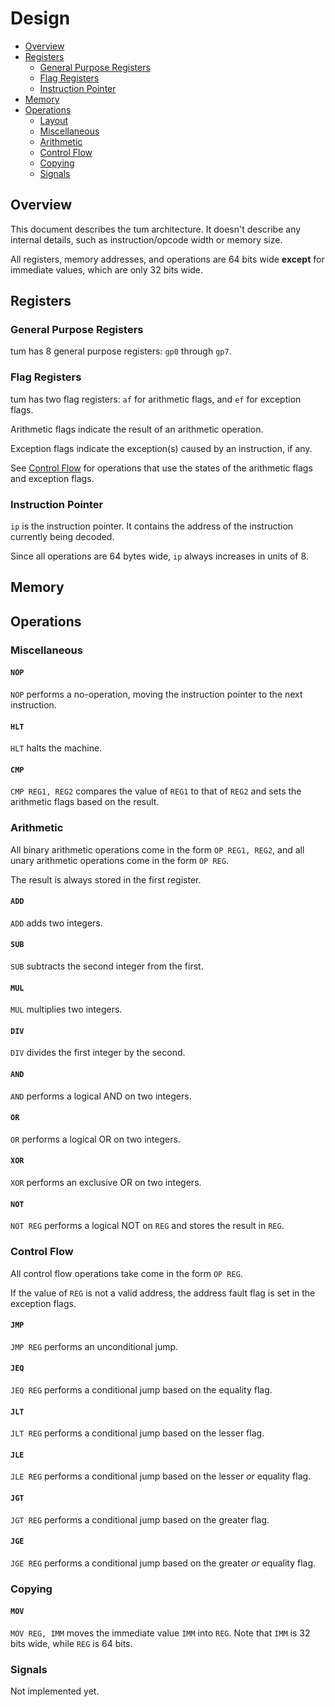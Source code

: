 Design
======

* [Overview](#overview)
* [Registers](#registers)
    + [General Purpose Registers](#general-purpose-registers)
    + [Flag Registers](#flag-registers)
    + [Instruction Pointer](#instruction-pointer)
* [Memory](#memory)
* [Operations](#operations)
    + [Layout](#layout)
    + [Miscellaneous](#miscellaneous)
    + [Arithmetic](#arithmetic)
    + [Control Flow](#control-flow)
    + [Copying](#copying)
    + [Signals](#signals)

## Overview

This document describes the tum architecture. It doesn't describe any internal details,
such as instruction/opcode width or memory size.

All registers, memory addresses, and operations are 64 bits wide **except** for immediate
values, which are only 32 bits wide.

## Registers

### General Purpose Registers

tum has 8 general purpose registers: `gp0` through `gp7`.

### Flag Registers

tum has two flag registers: `af` for arithmetic flags, and `ef` for exception flags.

Arithmetic flags indicate the result of an arithmetic operation.

Exception flags indicate the exception(s) caused by an instruction, if any.

See [Control Flow](#control-flow)
for operations that use the states of the arithmetic flags and exception flags.

### Instruction Pointer

`ip` is the instruction pointer. It contains the address of the instruction currently being decoded.

Since all operations are 64 bytes wide, `ip` always increases in units of 8.

## Memory

## Operations

### Miscellaneous

#### `NOP`

`NOP` performs a no-operation, moving the instruction pointer to the next instruction.

#### `HLT`

`HLT` halts the machine.

#### `CMP`

`CMP REG1, REG2` compares the value of `REG1` to that of `REG2` and sets the arithmetic flags
based on the result.

### Arithmetic

All binary arithmetic operations come in the form `OP REG1, REG2`,
and all unary arithmetic operations come in the form `OP REG`.

The result is always stored in the first register.

#### `ADD`

`ADD` adds two integers.

#### `SUB`

`SUB` subtracts the second integer from the first.

#### `MUL`

`MUL` multiplies two integers.

#### `DIV`

`DIV` divides the first integer by the second.

#### `AND`

`AND` performs a logical AND on two integers.

#### `OR`

`OR` performs a logical OR on two integers.

#### `XOR`

`XOR` performs an exclusive OR on two integers.

#### `NOT`

`NOT REG` performs a logical NOT on `REG` and stores the result in `REG`.

### Control Flow

All control flow operations take come in the form `OP REG`.

If the value of `REG` is not a valid address, the address fault flag is set
in the exception flags.

#### `JMP`

`JMP REG` performs an unconditional jump.

#### `JEQ`

`JEQ REG` performs a conditional jump based on the equality flag.

#### `JLT`

`JLT REG` performs a conditional jump based on the lesser flag.

#### `JLE`

`JLE REG` performs a conditional jump based on the lesser *or* equality flag.

#### `JGT`

`JGT REG` performs a conditional jump based on the greater flag.

#### `JGE`

`JGE REG` performs a conditional jump based on the greater *or* equality flag.

### Copying

#### `MOV`

`MOV REG, IMM` moves the immediate value `IMM` into `REG`. Note that `IMM` is 32 bits wide,
while `REG` is 64 bits.

### Signals

Not implemented yet.

